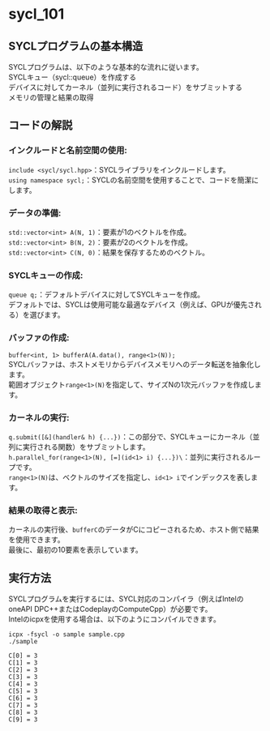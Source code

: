 # sycl_101


## SYCLプログラムの基本構造
SYCLプログラムは、以下のような基本的な流れに従います。  
SYCLキュー（sycl::queue）を作成する  
デバイスに対してカーネル（並列に実行されるコード）をサブミットする    
メモリの管理と結果の取得      

## コードの解説
### インクルードと名前空間の使用:   
`include <sycl/sycl.hpp>`：SYCLライブラリをインクルードします。    
`using namespace sycl;`：SYCLの名前空間を使用することで、コードを簡潔にします。   
### データの準備:       
`std::vector<int> A(N, 1)`：要素が1のベクトルを作成。   
`std::vector<int> B(N, 2)`：要素が2のベクトルを作成。   
`std::vector<int> C(N, 0)`：結果を保存するためのベクトル。        
### SYCLキューの作成:   
`queue q;`：デフォルトデバイスに対してSYCLキューを作成。  
デフォルトでは、SYCLは使用可能な最適なデバイス（例えば、GPUが優先される）を選びます。 
### バッファの作成: 
`buffer<int, 1> bufferA(A.data(), range<1>(N));`    
SYCLバッファは、ホストメモリからデバイスメモリへのデータ転送を抽象化します。    
範囲オブジェクト`range<1>(N)`を指定して、サイズNの1次元バッファを作成します。     
### カーネルの実行: 
`q.submit([&](handler& h) {...})`：この部分で、SYCLキューにカーネル（並列に実行される関数）をサブミットします。       
`h.parallel_for(range<1>(N), [=](id<1> i) {...})\`：並列に実行されるループです。    
`range<1>(N)`は、ベクトルのサイズを指定し、`id<1> i`でインデックスを表します。      
### 結果の取得と表示:   
カーネルの実行後、`bufferC`のデータがCにコピーされるため、ホスト側で結果を使用できます。    
最後に、最初の10要素を表示しています。        

## 実行方法
SYCLプログラムを実行するには、SYCL対応のコンパイラ（例えばIntelのoneAPI DPC++またはCodeplayのComputeCpp）が必要です。       
Intelのicpxを使用する場合は、以下のようにコンパイルできます。      

```
icpx -fsycl -o sample sample.cpp  
./sample    
  
C[0] = 3  
C[1] = 3  
C[2] = 3  
C[3] = 3  
C[4] = 3  
C[5] = 3  
C[6] = 3  
C[7] = 3  
C[8] = 3  
C[9] = 3  
```
